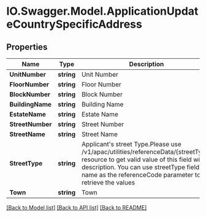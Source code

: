 # IO.Swagger.Model.ApplicationUpdateCountrySpecificAddress
## Properties

Name | Type | Description | Notes
------------ | ------------- | ------------- | -------------
**UnitNumber** | **string** | Unit Number | [optional] 
**FloorNumber** | **string** | Floor Number | [optional] 
**BlockNumber** | **string** | Block Number | [optional] 
**BuildingName** | **string** | Building Name | [optional] 
**EstateName** | **string** | Estate Name | [optional] 
**StreetNumber** | **string** | Street Number | [optional] 
**StreetName** | **string** | Street Name | [optional] 
**StreetType** | **string** | Applicant&#x27;s street Type.Please use /v1/apac/utilities/referenceData/{streetType} resource to get valid value of this field with description. You can use streetType field name as the referenceCode parameter to retrieve the values | [optional] 
**Town** | **string** | Town | [optional] 

[[Back to Model list]](../README.md#documentation-for-models) [[Back to API list]](../README.md#documentation-for-api-endpoints) [[Back to README]](../README.md)

